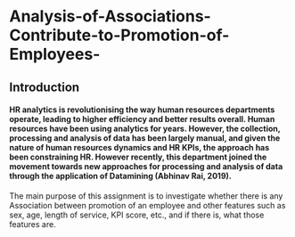 # Analysis-of-Associations-Contribute-to-Promotion-of-Employees-
## Introduction
#### HR analytics is revolutionising the way human resources departments operate, leading to higher efficiency and better results overall. Human resources have been using analytics for years. However, the collection, processing and analysis of data has been largely manual, and given the nature of human resources dynamics and HR KPIs, the approach has been constraining HR. However recently, this department joined the movement towards new approaches for processing and analysis of data through the application of Datamining (Abhinav Rai, 2019). 
The main purpose of this assignment is to investigate whether there is any Association between promotion of an employee and other features such as sex, age, length of service, KPI score, etc., and if there is, what those features are.
